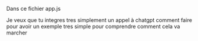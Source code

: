 
Dans ce fichier app.js

Je veux que tu integres tres simplement un appel à chatgpt
comment faire pour avoir un exemple tres simple pour comprendre comment cela va marcher